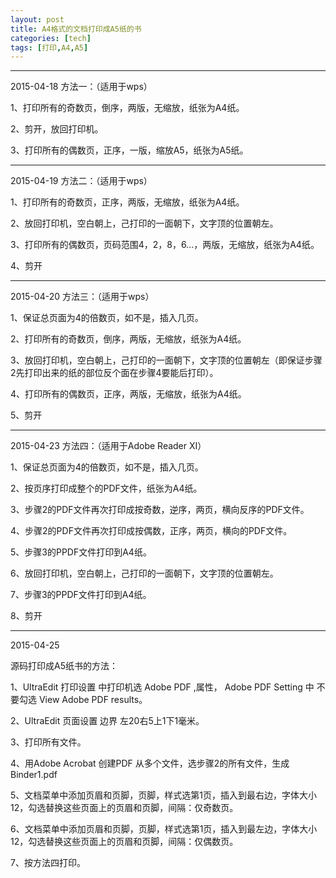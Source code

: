 ```yaml
---
layout: post
title: A4格式的文档打印成A5纸的书
categories: [tech]
tags: [打印,A4,A5]
---
```


***
2015-04-18
方法一：（适用于wps）

1、打印所有的奇数页，倒序，两版，无缩放，纸张为A4纸。

2、剪开，放回打印机。

3、打印所有的偶数页，正序，一版，缩放A5，纸张为A5纸。


***
2015-04-19
方法二：（适用于wps）

1、打印所有的奇数页，正序，两版，无缩放，纸张为A4纸。

2、放回打印机，空白朝上，己打印的一面朝下，文字顶的位置朝左。

3、打印所有的偶数页，页码范围4，2，8，6...，两版，无缩放，纸张为A4纸。

4、剪开

***

2015-04-20
方法三：（适用于wps）

1、保证总页面为4的倍数页，如不是，插入几页。

2、打印所有的奇数页，倒序，两版，无缩放，纸张为A4纸。

3、放回打印机，空白朝上，己打印的一面朝下，文字顶的位置朝左（即保证步骤2先打印出来的纸的部位反个面在步骤4要能后打印）。

4、打印所有的偶数页，正序，两版，无缩放，纸张为A4纸。

5、剪开

***
2015-04-23
方法四：（适用于Adobe Reader XI）

1、保证总页面为4的倍数页，如不是，插入几页。

2、按页序打印成整个的PDF文件，纸张为A4纸。

3、步骤2的PDF文件再次打印成按奇数，逆序，两页，横向反序的PDF文件。

4、步骤2的PDF文件再次打印成按偶数，正序，两页，横向的PDF文件。

5、步骤3的PPDF文件打印到A4纸。

6、放回打印机，空白朝上，己打印的一面朝下，文字顶的位置朝左。

7、步骤3的PPDF文件打印到A4纸。

8、剪开

***
2015-04-25

源码打印成A5纸书的方法：

1、UltraEdit 打印设置 中打印机选 Adobe PDF ,属性， Adobe PDF Setting 中 不要勾选  View Adobe PDF results。

2、UltraEdit 页面设置 边界 左20右5上1下1毫米。

3、打印所有文件。

4、用Adobe Acrobat 创建PDF 从多个文件，选步骤2的所有文件，生成Binder1.pdf

5、文档菜单中添加页眉和页脚，页脚，样式选第1页，插入到最右边，字体大小12，勾选替换这些页面上的页眉和页脚，间隔：仅奇数页。
 
6、文档菜单中添加页眉和页脚，页脚，样式选第1页，插入到最左边，字体大小12，勾选替换这些页面上的页眉和页脚，间隔：仅偶数页。

7、按方法四打印。

